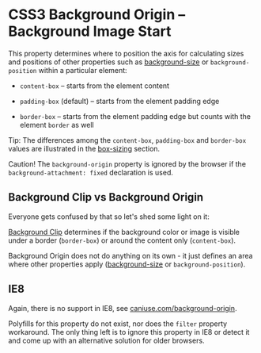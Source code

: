 CSS3 Background Origin – Background Image Start
===============================================

This property determines where to position the axis for calculating sizes and
positions of other properties such as
[background-size](<css3-background-size.md>) or `background-position` within a
particular element:

-   `content-box` – starts from the element content

-   `padding-box` (default) – starts from the element padding edge

-   `border-box` – starts from the element padding edge but counts with the
    element `border` as well

Tip: The differences among the `content-box`, `padding-box` and `border-box`
values are illustrated in the [box-sizing](<css3-box-sizing.md>) section.

Caution! The `background-origin` property is ignored by the browser if the
`background-attachment: fixed` declaration is used.

Background Clip vs Background Origin
------------------------------------

Everyone gets confused by that so let's shed some light on it:

[Background Clip](<css3-background-clip.md>) determines if the background color
or image is visible under a border (`border-box`) or around the content only
(`content-box`).

Background Origin does not do anything on its own - it just defines an area
where other properties apply ([background-size](<css3-background-size.md>) or
`background-position`).

IE8
---

Again, there is no support in IE8, see
[caniuse.com/background-origin](<http://caniuse.com/background-origin>).

Polyfills for this property do not exist, nor does the `filter` property
workaround. The only thing left is to ignore this property in IE8 or detect it
and come up with an alternative solution for older browsers.
